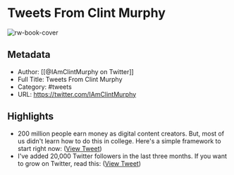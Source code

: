 # Tweets From Clint Murphy

![rw-book-cover](https://pbs.twimg.com/profile_images/1482575041975910401/mVfx7BVM.jpg)

## Metadata
- Author: [[@IAmClintMurphy on Twitter]]
- Full Title: Tweets From Clint Murphy
- Category: #tweets
- URL: https://twitter.com/IAmClintMurphy

## Highlights
- 200 million people earn money as digital content creators.
  But, most of us didn't learn how to do this in college.
  Here's a simple framework to start right now: ([View Tweet](https://twitter.com/IAmClintMurphy/status/1555182177360515072))
- I've added 20,000 Twitter followers in the last three months.
  If you want to grow on Twitter, read this: ([View Tweet](https://twitter.com/IAmClintMurphy/status/1511707054259515402))
